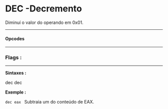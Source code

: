 # DEC -Decremento

Diminuí o valor do operando em 0x01.

---


#### Opcodes




---

### Flags :



---


**Sintaxes :**

dec <reg>
dec <mem>

**Exemple :**


``dec eax ``
Subtraia um do conteúdo de EAX.